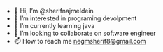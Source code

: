 - 👋 Hi, I’m @sherifnajmeldein
- 👀 I’m interested in programing devolpment
- 🌱 I’m currently learning java
- 💞️ I’m looking to collaborate on software engineer
- 📫 How to reach me negmsherif8@gmail.com

<!---
sherifnajmeldein/sherifnajmeldein is a ✨ special ✨ repository because its `README.md` (this file) appears on your GitHub profile.
You can click the Preview link to take a look at your changes.
--->
